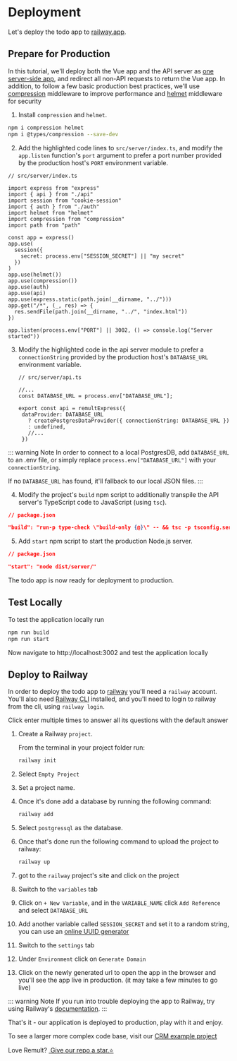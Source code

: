 # Deployment

Let's deploy the todo app to [railway.app](https://railway.app/).

## Prepare for Production

In this tutorial, we'll deploy both the Vue app and the API server as [one server-side app](https://create-react-app.dev/docs/deployment/#other-solutions), and redirect all non-API requests to return the Vue app.
In addition, to follow a few basic production best practices, we'll use [compression](https://www.npmjs.com/package/compression) middleware to improve performance and [helmet](https://www.npmjs.com/package/helmet) middleware for security

1. Install `compression` and `helmet`.

```sh
npm i compression helmet
npm i @types/compression --save-dev
```

2. Add the highlighted code lines to `src/server/index.ts`, and modify the `app.listen` function's `port` argument to prefer a port number provided by the production host's `PORT` environment variable.

```ts{7-9,17-18,21-26}
// src/server/index.ts

import express from "express"
import { api } from "./api"
import session from "cookie-session"
import { auth } from "./auth"
import helmet from "helmet"
import compression from "compression"
import path from "path"

const app = express()
app.use(
  session({
    secret: process.env["SESSION_SECRET"] || "my secret"
  })
)
app.use(helmet())
app.use(compression())
app.use(auth)
app.use(api)
app.use(express.static(path.join(__dirname, "../")))
app.get("/*", (_, res) => {
  res.sendFile(path.join(__dirname, "../", "index.html"))
})

app.listen(process.env["PORT"] || 3002, () => console.log("Server started"))
```

3. Modify the highlighted code in the api server module to prefer a `connectionString` provided by the production host's `DATABASE_URL` environment variable.

   ```ts{4,7-9}
   // src/server/api.ts

   //...
   const DATABASE_URL = process.env["DATABASE_URL"];

   export const api = remultExpress({
    dataProvider: DATABASE_URL
      ? createPostgresDataProvider({ connectionString: DATABASE_URL })
      : undefined,
      //...
    })
   ```

::: warning Note
In order to connect to a local PostgresDB, add `DATABASE_URL` to an .env file, or simply replace `process.env["DATABASE_URL"]` with your `connectionString`.

If no `DATABASE_URL` has found, it'll fallback to our local JSON files.
:::

4. Modify the project's `build` npm script to additionally transpile the API server's TypeScript code to JavaScript (using `tsc`).

```json
// package.json

"build": "run-p type-check \"build-only {@}\" -- && tsc -p tsconfig.server.json"
```

5. Add `start` npm script to start the production Node.js server.

```json
// package.json

"start": "node dist/server/"
```

The todo app is now ready for deployment to production.

## Test Locally

To test the application locally run

```sh
npm run build
npm run start
```

Now navigate to http://localhost:3002 and test the application locally

## Deploy to Railway

In order to deploy the todo app to [railway](https://railway.app/) you'll need a `railway` account. You'll also need [Railway CLI](https://docs.railway.app/develop/cli#npm) installed, and you'll need to login to railway from the cli, using `railway login`.

Click enter multiple times to answer all its questions with the default answer

1. Create a Railway `project`.

   From the terminal in your project folder run:

   ```sh
   railway init
   ```

2. Select `Empty Project`
3. Set a project name.
4. Once it's done add a database by running the following command:
   ```sh
   railway add
   ```
5. Select `postgressql` as the database.
6. Once that's done run the following command to upload the project to railway:
   ```sh
   railway up
   ```
7. got to the `railway` project's site and click on the project
8. Switch to the `variables` tab
9. Click on `+ New Variable`, and in the `VARIABLE_NAME` click `Add Reference` and select `DATABASE_URL`
10. Add another variable called `SESSION_SECRET` and set it to a random string, you can use an [online UUID generator](https://www.uuidgenerator.net/)
11. Switch to the `settings` tab
12. Under `Environment` click on `Generate Domain`
13. Click on the newly generated url to open the app in the browser and you'll see the app live in production. (it may take a few minutes to go live)

::: warning Note
If you run into trouble deploying the app to Railway, try using Railway's [documentation](https://docs.railway.app/deploy/deployments).
:::

That's it - our application is deployed to production, play with it and enjoy.

To see a larger more complex code base, visit our [CRM example project](https://www.github.com/remult/crm-demo)

Love Remult?&nbsp;<a href="https://github.com/remult/remult" target="_blank" rel="noopener"> Give our repo a star.⭐</a>
